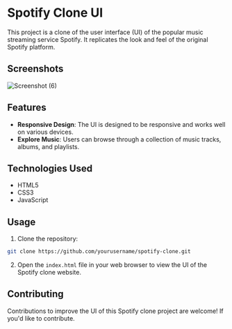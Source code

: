 # Spotify Clone UI

This project is a clone of the user interface (UI) of the popular music streaming service Spotify. It replicates the look and feel of the original Spotify platform.

## Screenshots
![Screenshot (6)](https://github.com/Girwar-Sahu/spotify-clone/assets/109727463/af122652-4914-4058-9cef-6813c3237c9e)


## Features

- **Responsive Design**: The UI is designed to be responsive and works well on various devices.
- **Explore Music**: Users can browse through a collection of music tracks, albums, and playlists.

## Technologies Used

- HTML5
- CSS3
- JavaScript


## Usage

1. Clone the repository:

```bash
git clone https://github.com/yourusername/spotify-clone.git
```
2. Open the `index.html` file in your web browser to view the UI of the Spotify clone website.


## Contributing
Contributions to improve the UI of this Spotify clone project are welcome! If you'd like to contribute.
